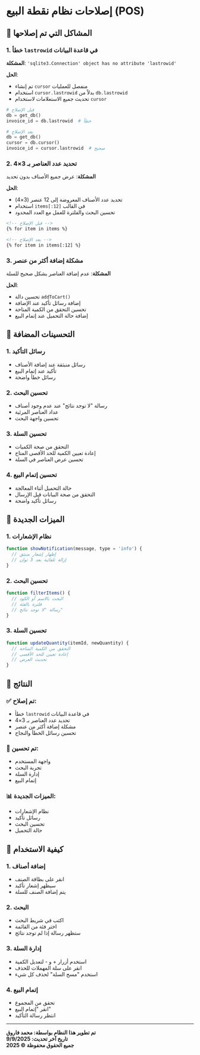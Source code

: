# إصلاحات نظام نقطة البيع (POS)

## 🔧 المشاكل التي تم إصلاحها

### 1. خطأ `lastrowid` في قاعدة البيانات
**المشكلة**: `'sqlite3.Connection' object has no attribute 'lastrowid'`

**الحل**:
- تم إنشاء `cursor` منفصل للعمليات
- استخدام `cursor.lastrowid` بدلاً من `db.lastrowid`
- تحديث جميع الاستعلامات لاستخدام `cursor`

```python
# قبل الإصلاح
db = get_db()
invoice_id = db.lastrowid  # خطأ

# بعد الإصلاح
db = get_db()
cursor = db.cursor()
invoice_id = cursor.lastrowid  # صحيح
```

### 2. تحديد عدد العناصر بـ 3×4
**المشكلة**: عرض جميع الأصناف بدون تحديد

**الحل**:
- تحديد عدد الأصناف المعروضة إلى 12 عنصر (3×4)
- استخدام `items[:12]` في القالب
- تحسين البحث والفلترة للعمل مع العدد المحدود

```html
<!-- قبل الإصلاح -->
{% for item in items %}

<!-- بعد الإصلاح -->
{% for item in items[:12] %}
```

### 3. مشكلة إضافة أكثر من عنصر
**المشكلة**: عدم إضافة العناصر بشكل صحيح للسلة

**الحل**:
- تحسين دالة `addToCart()`
- إضافة رسائل تأكيد عند الإضافة
- تحسين التحقق من الكمية المتاحة
- إضافة حالة التحميل عند إتمام البيع

## 🚀 التحسينات المضافة

### 1. رسائل التأكيد
- رسائل منبثقة عند إضافة الأصناف
- تأكيد عند إتمام البيع
- رسائل خطأ واضحة

### 2. تحسين البحث
- رسالة "لا توجد نتائج" عند عدم وجود أصناف
- عداد العناصر المرئية
- تحسين واجهة البحث

### 3. تحسين السلة
- التحقق من صحة الكميات
- إعادة تعيين الكمية للحد الأقصى المتاح
- تحسين عرض العناصر في السلة

### 4. تحسين إتمام البيع
- حالة التحميل أثناء المعالجة
- التحقق من صحة البيانات قبل الإرسال
- رسائل تأكيد واضحة

## 📱 الميزات الجديدة

### 1. نظام الإشعارات
```javascript
function showNotification(message, type = 'info') {
  // إظهار إشعار منبثق
  // إزالة تلقائية بعد 3 ثوان
}
```

### 2. تحسين البحث
```javascript
function filterItems() {
  // البحث بالاسم أو الكود
  // فلترة بالفئة
  // رسالة "لا توجد نتائج"
}
```

### 3. تحسين السلة
```javascript
function updateQuantity(itemId, newQuantity) {
  // التحقق من الكمية المتاحة
  // إعادة تعيين للحد الأقصى
  // تحديث العرض
}
```

## 🎯 النتائج

### ✅ تم إصلاح:
- خطأ `lastrowid` في قاعدة البيانات
- تحديد عدد العناصر بـ 3×4
- مشكلة إضافة أكثر من عنصر
- تحسين رسائل الخطأ والنجاح

### 🚀 تم تحسين:
- واجهة المستخدم
- تجربة البحث
- إدارة السلة
- إتمام البيع

### 📊 الميزات الجديدة:
- نظام الإشعارات
- رسائل تأكيد
- تحسين البحث
- حالة التحميل

## 🔧 كيفية الاستخدام

### 1. إضافة أصناف
- انقر على بطاقة الصنف
- سيظهر إشعار تأكيد
- يتم إضافة الصنف للسلة

### 2. البحث
- اكتب في شريط البحث
- اختر فئة من القائمة
- ستظهر رسالة إذا لم توجد نتائج

### 3. إدارة السلة
- استخدم أزرار + و - لتعديل الكمية
- انقر على سلة المهملات للحذف
- استخدم "مسح السلة" لحذف كل شيء

### 4. إتمام البيع
- تحقق من المجموع
- انقر "إتمام البيع"
- انتظر رسالة التأكيد

---

**تم تطوير هذا النظام بواسطة: محمد فاروق**  
**تاريخ آخر تحديث: 9/9/2025**  
**جميع الحقوق محفوظة © 2025**
